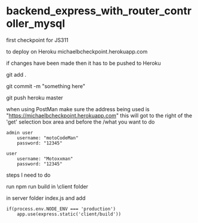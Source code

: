 # backend_express_with_router_controller_mysql
first checkpoint for JS311

to deploy on Heroku 
    michaelbcheckpoint.herokuapp.com

 if changes have been made then it has to be pushed to Heroku

 git add .

 git commit -m "something here"

 git push heroku master   

 when using PostMan make sure the address being used is "https://michaelbcheckpoint.herokuapp.com"
    this will got to the right of the 'get' selection box area and before the /what you want to do

    admin user
        username: "motoCodeMan"
        password: "12345"

    user
        username: "Motoxxman"
        password: "12345"



steps I need to do

run npm run build in \client folder

in server folder index.js and add

    if(process.env.NODE_ENV === 'production')
        app.use(express.static('client/build'))

